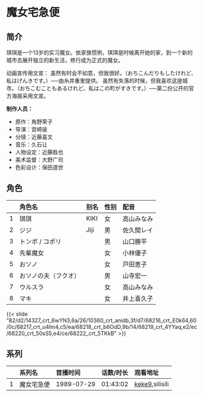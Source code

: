 # 魔女宅急便


## 简介

琪琪是一个13岁的实习魔女。依家族惯例，琪琪是时候离开她的家，到一个新的城市去展开独立的新生活，修行成为正式的魔女。

动画宣传用文宣：
虽然有时会不如意，但我很好。（おちこんだりもしたけれど、私はげんきです。）──由糸井重里提供。
虽然有失落的时候，但我喜欢这座城市。（おちこむこともあるけれど、私はこの町がすきです。）──第二份公开的官方海报采用文宣。

**制作人员：**
- 原作：角野荣子
- 导演：宫崎骏
- 分镜：近藤喜文
- 音乐：久石让
- 人物设定：近藤胜也
- 美术监督：大野广司
- 色彩设计：保田道世

## 角色

|     |   角色名   |   别名  | 性别 |  配音  |
|:--- |:------  |:----      |:---  |:--   |
| 1 | 琪琪 | KIKI | 女 | 高山みなみ |
| 2 | ジジ | Jiji | 男 | 佐久間レイ |
| 3 | トンボ / コポリ |  | 男 | 山口勝平 |
| 4 | 先輩魔女 |  | 女 | 小林優子 |
| 5 | おソノ |  | 女 | 戸田恵子 |
| 6 | おソノの夫（フクオ） |  | 男 | 山寺宏一 |
| 7 | ウルスラ |  | 女 | 高山みなみ |
| 8 | マキ |  | 女 | 井上喜久子 |

{{< slide "82/d2/14327_crt_6wYN3,6a/26/10360_crt_anidb,3f/d7/68216_crt_E0k64,60/0c/68217_crt_u4Im4,c5/ea/68218_crt_b6OdD,9b/14/68219_crt_4YYaq,e2/ec/68220_crt_50sS5,e4/ce/68222_crt_5TKkB" >}}

## 系列

|     |   系列名   |   首播时间  | 话数/时长  | 观看地址 |
|:---  |:------    |:----      |:---       |:---  |
| 1 | 魔女宅急便 | 1989-07-29 | 01:43:02 | [keke9](https://www.keke9.app/search?k=魔女宅急便),silisili  |




